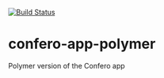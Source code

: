 [![Build Status](https://travis-ci.org/Confero/confero-app-polymer.svg?branch=master)](https://travis-ci.org/Confero/confero-app-polymer)

# confero-app-polymer
Polymer version of the Confero app
